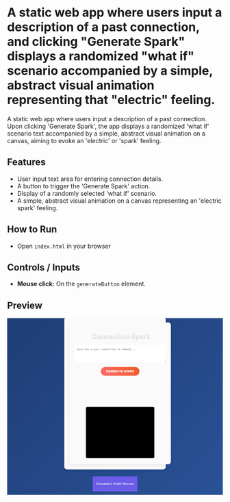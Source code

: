 # A static web app where users input a description of a past connection, and clicking "Generate Spark" displays a randomized "what if" scenario accompanied by a simple, abstract visual animation representing that "electric" feeling.

A static web app where users input a description of a past connection. Upon clicking 'Generate Spark', the app displays a randomized 'what if' scenario text accompanied by a simple, abstract visual animation on a canvas, aiming to evoke an 'electric' or 'spark' feeling.

## Features
- User input text area for entering connection details.
- A button to trigger the 'Generate Spark' action.
- Display of a randomly selected 'what if' scenario.
- A simple, abstract visual animation on a canvas representing an 'electric spark' feeling.

## How to Run
- Open `index.html` in your browser

## Controls / Inputs
*   **Mouse click:** On the `generateButton` element.


## Preview
![Screenshot](../../../screenshots/project_026.png)
